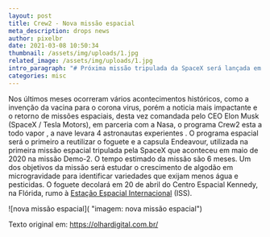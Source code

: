 ```yaml
---
layout: post
title: Crew2 - Nova missão espacial
meta_description: drops news
author: pixelbr
date: 2021-03-08 10:50:34
thumbnail: /assets/img/uploads/1.jpg
related_image: /assets/img/uploads/1.jpg
intro_paragraph: "# Próxima missão tripulada da SpaceX será lançada em abril."
categories: misc
---
```



Nos últimos meses  ocorreram vários acontecimentos históricos, como a invenção da vacina para o corona virus, porém a noticia mais impactante e o retorno de missões espaciais, desta vez comandada pelo CEO Elon Musk (SpaceX / Tesla Motors), em parceria com a Nasa, o programa Crew2 esta a todo vapor , a nave levara 4 astronautas experientes . O programa espacial será o primeiro a reutilizar o foguete e a capsula Endeavour, utilizada na primeira missão espacial tripulada pela SpaceX que aconteceu em maio de 2020 na missão Demo-2. O tempo estimado da missão são 6 meses. Um dos objetivos da missão será estudar o crescimento de algodão em microgravidade para identificar variedades que exijam menos água e pesticidas. O foguete decolará em 20 de abril do Centro Espacial Kennedy, na Flórida, rumo à [Estação Espacial Internacional](https://olhardigital.com.br/2021/01/19/noticias/aprenda-a-ver-a-estacao-espacial-internacional-no-ceu/) (ISS).

![nova missão espacial]( "imagem: nova missão espacial")

Texto original em: https://olhardigital.com.br/
